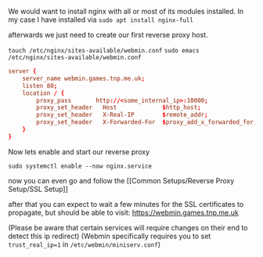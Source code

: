 We would want to install nginx with all or most of its modules installed. In my case I have installed via
`sudo apt install nginx-full`

afterwards we just need to create our first reverse proxy host.

`touch /etc/nginx/sites-available/webmin.conf`
`sudo emacs /etc/nginx/sites-available/webmin.conf`

```conf
server {
    server_name webmin.games.tnp.me.uk;
    listen 80;
    location / {
        proxy_pass       http://<some_internal_ip>:10000;
        proxy_set_header   Host             $http_host;
        proxy_set_header   X-Real-IP        $remote_addr;
        proxy_set_header   X-Forwarded-For  $proxy_add_x_forwarded_for;
    }
}
```

Now lets enable and start our reverse proxy

`sudo systemctl enable --now nginx.service`

now you can even go and follow the [[Common Setups/Reverse Proxy Setup/SSL Setup]]

after that you can expect to wait a few minutes for the SSL certificates to propagate, but should be able to visit:
https://webmin.games.tnp.me.uk

(Please be aware that certain services will require changes on their end to detect this ip redirect)
(Webmin specifically requires you to set `trust_real_ip=1` in `/etc/webmin/miniserv.conf`)